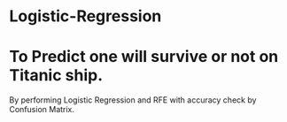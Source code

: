 # Logistic-Regression
# To Predict one will survive or not on Titanic ship.
By performing Logistic Regression and RFE with accuracy check by Confusion Matrix.
